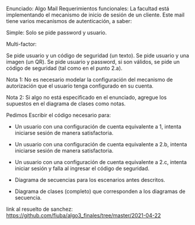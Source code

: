 Enunciado: Algo Mail
Requerimientos funcionales:
La facultad está implementando el mecanismo de inicio de sesión de un cliente. Este mail tiene varios mecanismos de autenticación, a saber:

Simple: Solo se pide password y usuario.

Multi-factor:

Se pide usuario y un código de seguridad (un texto).
Se pide usuario y una imagen (un QR).
Se pide usuario y password, si son válidos, se pide un código de seguridad (tal como en el punto 2.a).

Nota 1:
No es necesario modelar la configuración del mecanismo de autorización que el usuario tenga configurado en su cuenta. 

Nota 2: 
Si algo no está especificado en el enunciado, agregue los supuestos en el diagrama de clases como notas.

Pedimos
Escribir el código necesario para:

- Un usuario con una configuración de cuenta equivalente a 1, intenta iniciarse sesión de manera satisfactoria.

- Un usuario con una configuración de cuenta equivalente a 2.b, intenta iniciarse sesión de manera satisfactoria.

- Un usuario con una configuración de cuenta equivalente a 2.c, intenta iniciar sesión y falla al ingresar el código de seguridad.

- Diagrama de secuencias para los escenarios antes descritos.

- Diagrama de clases (completo) que corresponden a los diagramas de secuencia.


link al resuelto de sanchez: https://github.com/fiuba/algo3_finales/tree/master/2021-04-22 